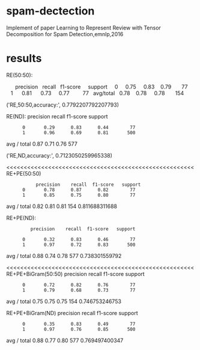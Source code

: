 # spam-dectection
Implement of paper Learning to Represent Review with Tensor Decomposition for Spam Detection,emnlp,2016
# results
RE(50:50):

        precision    recall    f1-score     support
     0      0.75      0.83      0.79         77    
     1      0.81      0.73      0.77         77   
avg/total   0.78      0.78      0.78         154 
 
 ('RE,50:50,accuracy:', 0.7792207792207793)


RE(ND):
             precision    recall  f1-score   support

          0       0.29      0.83      0.44        77
          1       0.96      0.69      0.81       500

avg / total       0.87      0.71      0.76       577
 
 ('RE,ND,accuracy:', 0.7123050259965338)


<<<<<<<<<<<<<<<<<<<<<<<<<<<<<<<<<<<<<<<<<<<<<<<<<<<<<<
RE+PE(50:50)

               precision    recall  f1-score   support
          0       0.78      0.87      0.82        77
          1       0.85      0.75      0.80        77

avg / total       0.82      0.81      0.81       154
0.811688311688


RE+PE(ND):

             precision    recall  f1-score   support

          0       0.32      0.83      0.46        77
          1       0.97      0.72      0.83       500

avg / total       0.88      0.74      0.78       577
0.738301559792

<<<<<<<<<<<<<<<<<<<<<<<<<<<<<<<<<<<<<<<<<<<<<<<<<<<<<<
RE+PE+BiGram(50:50)
             precision    recall  f1-score   support

          0       0.72      0.82      0.76        77
          1       0.79      0.68      0.73        77

avg / total       0.75      0.75      0.75       154
0.746753246753


RE+PE+BiGram(ND)
             precision    recall  f1-score   support

          0       0.35      0.83      0.49        77
          1       0.97      0.76      0.85       500

avg / total       0.88      0.77      0.80       577
0.769497400347




